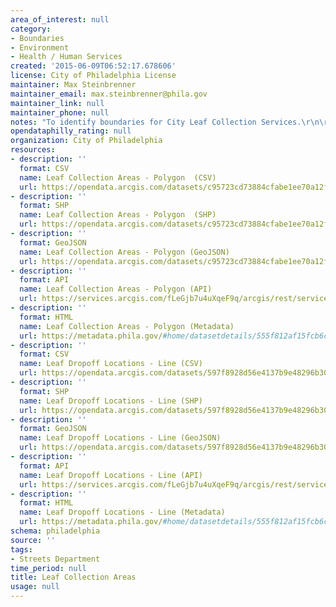```yaml
---
area_of_interest: null
category:
- Boundaries
- Environment
- Health / Human Services
created: '2015-06-09T06:52:17.678606'
license: City of Philadelphia License
maintainer: Max Steinbrenner
maintainer_email: max.steinbrenner@phila.gov
maintainer_link: null
maintainer_phone: null
notes: "To identify boundaries for City Leaf Collection Services.\r\n\r\n"
opendataphilly_rating: null
organization: City of Philadelphia
resources:
- description: ''
  format: CSV
  name: Leaf Collection Areas - Polygon  (CSV)
  url: https://opendata.arcgis.com/datasets/c95723cd73884cfabe1ee70a12f82c2d_0.csv
- description: ''
  format: SHP
  name: Leaf Collection Areas - Polygon  (SHP)
  url: https://opendata.arcgis.com/datasets/c95723cd73884cfabe1ee70a12f82c2d_0.zip
- description: ''
  format: GeoJSON
  name: Leaf Collection Areas - Polygon (GeoJSON)
  url: https://opendata.arcgis.com/datasets/c95723cd73884cfabe1ee70a12f82c2d_0.geojson
- description: ''
  format: API
  name: Leaf Collection Areas - Polygon (API)
  url: https://services.arcgis.com/fLeGjb7u4uXqeF9q/arcgis/rest/services/Leaf_Collection_Areas/FeatureServer/0/query?outFields=*&where=1%3D1
- description: ''
  format: HTML
  name: Leaf Collection Areas - Polygon (Metadata)
  url: https://metadata.phila.gov/#home/datasetdetails/555f812af15fcb6c6ed4410b/representationdetails/5571b1b6e4fb1d91393c2143/
- description: ''
  format: CSV
  name: Leaf Dropoff Locations - Line (CSV)
  url: https://opendata.arcgis.com/datasets/597f8928d56e4137b9e48296b30e18b1_0.csv
- description: ''
  format: SHP
  name: Leaf Dropoff Locations - Line (SHP)
  url: https://opendata.arcgis.com/datasets/597f8928d56e4137b9e48296b30e18b1_0.zip
- description: ''
  format: GeoJSON
  name: Leaf Dropoff Locations - Line (GeoJSON)
  url: https://opendata.arcgis.com/datasets/597f8928d56e4137b9e48296b30e18b1_0.geojson
- description: ''
  format: API
  name: Leaf Dropoff Locations - Line (API)
  url: https://services.arcgis.com/fLeGjb7u4uXqeF9q/arcgis/rest/services/Leaf_Collection_Areas_Arc/FeatureServer/0/query?outFields=*&where=1%3D1
- description: ''
  format: HTML
  name: Leaf Dropoff Locations - Line (Metadata)
  url: https://metadata.phila.gov/#home/datasetdetails/555f812af15fcb6c6ed4410b/representationdetails/5571b1b6e4fb1d91393c2142/
schema: philadelphia
source: ''
tags:
- Streets Department
time_period: null
title: Leaf Collection Areas
usage: null
---
```

